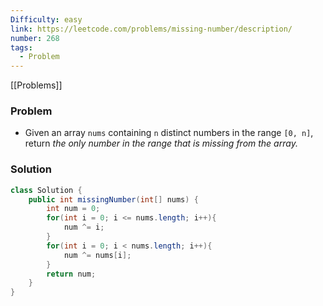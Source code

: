 ```yaml
---
Difficulty: easy
link: https://leetcode.com/problems/missing-number/description/
number: 268
tags:
  - Problem
---
```

[[Problems]]
### Problem
- Given an array `nums` containing `n` distinct numbers in the range `[0, n]`, return _the only number in the range that is missing from the array._

### Solution
```java
class Solution {
    public int missingNumber(int[] nums) {
        int num = 0;
        for(int i = 0; i <= nums.length; i++){
            num ^= i;
        }
        for(int i = 0; i < nums.length; i++){
            num ^= nums[i];
        } 
        return num;
    }
}
```
